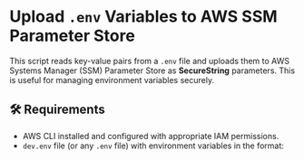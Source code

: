 # Upload `.env` Variables to AWS SSM Parameter Store

This script reads key-value pairs from a `.env` file and uploads them to AWS Systems Manager (SSM) Parameter Store as **SecureString** parameters. This is useful for managing environment variables securely.

## 🛠 Requirements

- AWS CLI installed and configured with appropriate IAM permissions.
- `dev.env` file (or any `.env` file) with environment variables in the format:
